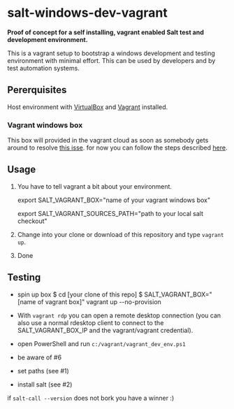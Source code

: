 # salt-windows-dev-vagrant

**Proof of concept for a self installing, vagrant enabled Salt test and development environment.**

This is a vagrant setup to bootstrap a windows development and testing environment with minimal effort. This can be used by developers and by test automation systems.

## Pererquisites

Host environment with [VirtualBox](https://www.virtualbox.org/) and [Vagrant](https://docs.vagrantup.com) installed.

### Vagrant windows box

This box will provided in the vagrant cloud as soon as somebody gets around to resolve [this isse](https://github.com/obestwalter/salt-windows-dev/issues/5). for now you can follow the steps described [here](https://github.com/obestwalter/salt-windows-dev/issues/5).

## Usage

1. You have to tell vagrant a bit about your environment.

    export SALT_VAGRANT_BOX="name of your vagrant windows box"
    
    export SALT_VAGRANT_SOURCES_PATH="path to your local salt checkout"
    
2. Change into your clone or download of this repository and type ``vagrant up``.

3. Done

## Testing

* spin up box
    $ cd [your clone of this repo]
    $ SALT_VAGRANT_BOX="[name of vagrant box]" vagrant up --no-provision

* With ``vagrant rdp`` you can open a remote desktop connection (you can also use a normal rdesktop client to connect to the SALT_VAGRANT_BOX_IP and the vagrant/vagrant credential).
* open PowerShell and run ``c:/vagrant/vagrant_dev_env.ps1``
* be aware of #6 
* set paths (see #1)
* install salt (see #2)

if ``salt-call --version`` does not bork you have a winner :)
